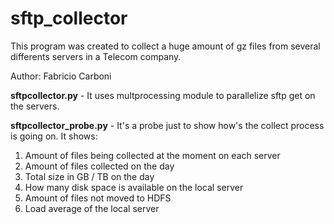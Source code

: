 # sftp_collector

This program was created to collect a huge amount of gz files from several differents servers in a Telecom company.

Author: Fabricio Carboni

**sftpcollector.py** - It uses multprocessing module to parallelize sftp get on the servers.

**sftpcollector_probe.py** - It's a probe just to show how's the collect process is going on. It shows:

1. Amount of files being collected at the moment on each server
1. Amount of files collected on the day
1. Total size in GB / TB on the day
1. How many disk space is available on the local server
1. Amount of files not moved to HDFS
1. Load average of the local server
